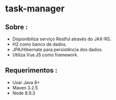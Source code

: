 # task-manager

## Sobre :
* Disponibiliza serviço Restful através do JAX-RS.
* H2 como banco de dados.
* JPA/Hibernate para persistência dos dados.
* Utiliza Vue.JS como framework.

## Requerimentos :
* Usar Java 8+
* Maven 3.2.5
* Node 8.9.3

